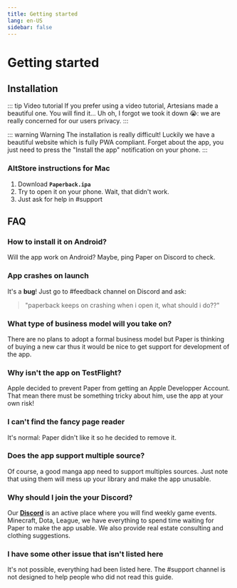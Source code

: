 ```yaml
---
title: Getting started
lang: en-US
sidebar: false
---
```


# Getting started

## Installation

::: tip Video tutorial
 If you prefer using a video tutorial, Artesians made a beautiful one. You will find it... Uh oh, I forgot we took it down 😭: we are really concerned for our users privacy.
:::

::: warning Warning
  The installation is really difficult! Luckily we have a beautiful website which is fully PWA compliant. Forget about the app, you just need to press the "Install the app" notification on your phone. 
:::

### AltStore instructions for Mac
1. Download **`Paperback.ipa`**
1. Try to open it on your phone. Wait, that didn't work.
1. Just ask for help in #support

## FAQ

### How to install it on Android?
Will the app work on Android? Maybe, ping Paper on Discord to check.

### App crashes on launch
It's a **bug**! Just go to #feedback channel on Discord and ask:
> "paperback keeps on crashing when i open it, what should i do??"

### What type of business model will you take on?
There are no plans to adopt a formal business model but Paper is thinking of buying a new car thus it would be nice to get support for development of the app.

### Why isn't the app on TestFlight?
Apple decided to prevent Paper from getting an Apple Developper Account. That mean there must be something tricky about him, use the app at your own risk!

### I can't find the fancy page reader
It's normal: Paper didn't like it so he decided to remove it.

### Does the app support multiple source?
Of course, a good manga app need to support multiples sources. Just note that using them will mess up your library and make the app unusable.

### Why should I join the your Discord?
Our **[Discord](https://discord.gg/Ny83JV3)** is an active place where you will find weekly game events. Minecraft, Dota, League, we have everything to spend time waiting for Paper to make the app usable. We also provide real estate consulting and clothing suggestions.

### I have some other issue that isn't listed here
It's not possible, everything had been listed here. The #support channel is not designed to help people who did not read this guide.
